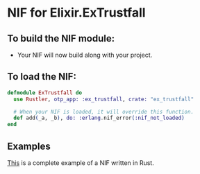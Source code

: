 # NIF for Elixir.ExTrustfall

## To build the NIF module:

- Your NIF will now build along with your project.

## To load the NIF:

```elixir
defmodule ExTrustfall do
  use Rustler, otp_app: :ex_trustfall, crate: "ex_trustfall"

  # When your NIF is loaded, it will override this function.
  def add(_a, _b), do: :erlang.nif_error(:nif_not_loaded)
end
```

## Examples

[This](https://github.com/rusterlium/NifIo) is a complete example of a NIF written in Rust.
